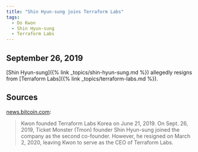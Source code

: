 ```yaml
---
title: "Shin Hyun-sung joins Terraform Labs"
tags:
  - Do Kwon
  - Shin Hyun-sung
  - Terraform Labs
---
```


## September 26, 2019

[Shin Hyun-sung]({% link _topics/shin-hyun-sung.md %}) allegedly resigns from [Terraform Labs]({% link _topics/terraform-labs.md %}).

## Sources

[news.bitcoin.com](https://news.bitcoin.com/do-kwon-dissolved-terraform-labs-korea-days-before-collapse-of-terra-luna-ust/):

> Kwon founded Terraform Labs Korea on June 21, 2019. On Sept. 26, 2019, Ticket Monster (Tmon) founder Shin Hyun-sung joined the company as the second co-founder. However, he resigned on March 2, 2020, leaving Kwon to serve as the CEO of Terraform Labs.
